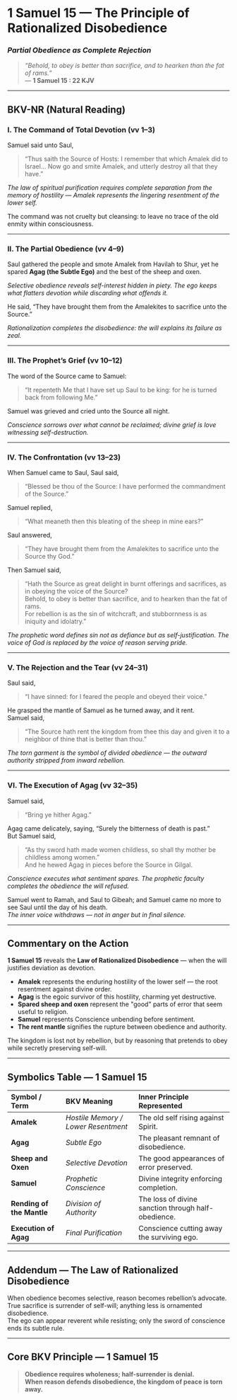 # 1 Samuel 15 — The Principle of Rationalized Disobedience
### *Partial Obedience as Complete Rejection*

> _“Behold, to obey is better than sacrifice, and to hearken than the fat of rams.”_  
> — **1 Samuel 15 : 22 KJV**

---

## **BKV-NR (Natural Reading)**

### **I. The Command of Total Devotion (vv 1–3)**  

Samuel said unto Saul,  
> “Thus saith the Source of Hosts: I remember that which Amalek did to Israel... Now go and smite Amalek, and utterly destroy all that they have.”  

*The law of spiritual purification requires complete separation from the memory of hostility — Amalek represents the lingering resentment of the lower self.*  

The command was not cruelty but cleansing: to leave no trace of the old enmity within consciousness.

---

### **II. The Partial Obedience (vv 4–9)**  

Saul gathered the people and smote Amalek from Havilah to Shur, yet he spared **Agag (the Subtle Ego)** and the best of the sheep and oxen.  

*Selective obedience reveals self-interest hidden in piety. The ego keeps what flatters devotion while discarding what offends it.*

He said, “They have brought them from the Amalekites to sacrifice unto the Source.”  

*Rationalization completes the disobedience: the will explains its failure as zeal.*

---

### **III. The Prophet’s Grief (vv 10–12)**  

The word of the Source came to Samuel:  
> “It repenteth Me that I have set up Saul to be king: for he is turned back from following Me.”  

Samuel was grieved and cried unto the Source all night.  

*Conscience sorrows over what cannot be reclaimed; divine grief is love witnessing self-destruction.*

---

### **IV. The Confrontation (vv 13–23)**  

When Samuel came to Saul, Saul said,  
> “Blessed be thou of the Source: I have performed the commandment of the Source.”  

Samuel replied,  
> “What meaneth then this bleating of the sheep in mine ears?”  

Saul answered,  
> “They have brought them from the Amalekites to sacrifice unto the Source thy God.”  

Then Samuel said,  
> “Hath the Source as great delight in burnt offerings and sacrifices, as in obeying the voice of the Source?  
> Behold, to obey is better than sacrifice, and to hearken than the fat of rams.  
> For rebellion is as the sin of witchcraft, and stubbornness is as iniquity and idolatry.”  

*The prophetic word defines sin not as defiance but as self-justification.  The voice of God is replaced by the voice of reason serving pride.*

---

### **V. The Rejection and the Tear (vv 24–31)**  

Saul said,  
> “I have sinned: for I feared the people and obeyed their voice.”  

He grasped the mantle of Samuel as he turned away, and it rent.  
Samuel said,  
> “The Source hath rent the kingdom from thee this day and given it to a neighbor of thine that is better than thou.”  

*The torn garment is the symbol of divided obedience — the outward authority stripped from inward rebellion.*

---

### **VI. The Execution of Agag (vv 32–35)**  

Samuel said,  
> “Bring ye hither Agag.”  

Agag came delicately, saying, “Surely the bitterness of death is past.”  
But Samuel said,  
> “As thy sword hath made women childless, so shall thy mother be childless among women.”  
And he hewed Agag in pieces before the Source in Gilgal.  

*Conscience executes what sentiment spares.  The prophetic faculty completes the obedience the will refused.*

Samuel went to Ramah, and Saul to Gibeah; and Samuel came no more to see Saul until the day of his death.  
*The inner voice withdraws — not in anger but in final silence.*

---

## **Commentary on the Action**

**1 Samuel 15** reveals the **Law of Rationalized Disobedience** — when the will justifies deviation as devotion.

- **Amalek** represents the enduring hostility of the lower self — the root resentment against divine order.  
- **Agag** is the egoic survivor of this hostility, charming yet destructive.  
- **Spared sheep and oxen** represent the "good" parts of error that seem useful to religion.  
- **Samuel** represents Conscience unbending before sentiment.  
- **The rent mantle** signifies the rupture between obedience and authority.  

The kingdom is lost not by rebellion, but by reasoning that pretends to obey while secretly preserving self-will.

---

## **Symbolics Table — 1 Samuel 15**

| Symbol / Term | BKV Meaning | Inner Principle Represented |
|:---|:---|:---|
| **Amalek** | *Hostile Memory / Lower Resentment* | The old self rising against Spirit. |
| **Agag** | *Subtle Ego* | The pleasant remnant of disobedience. |
| **Sheep and Oxen** | *Selective Devotion* | The good appearances of error preserved. |
| **Samuel** | *Prophetic Conscience* | Divine integrity enforcing completion. |
| **Rending of the Mantle** | *Division of Authority* | The loss of divine sanction through half-obedience. |
| **Execution of Agag** | *Final Purification* | Conscience cutting away the surviving ego. |

---

## **Addendum — The Law of Rationalized Disobedience**

When obedience becomes selective, reason becomes rebellion’s advocate.  
True sacrifice is surrender of self-will; anything less is ornamented disobedience.  
The ego can appear reverent while resisting; only the sword of conscience ends its subtle rule.

---

## **Core BKV Principle — 1 Samuel 15**

> **Obedience requires wholeness; half-surrender is denial.  
> When reason defends disobedience, the kingdom of peace is torn away.**  



